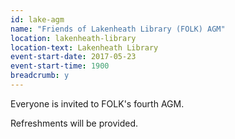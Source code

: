 ```yaml
---
id: lake-agm
name: "Friends of Lakenheath Library (FOLK) AGM"
location: lakenheath-library
location-text: Lakenheath Library
event-start-date: 2017-05-23
event-start-time: 1900
breadcrumb: y
---
```


Everyone is invited to FOLK's fourth AGM.

Refreshments will be provided.
